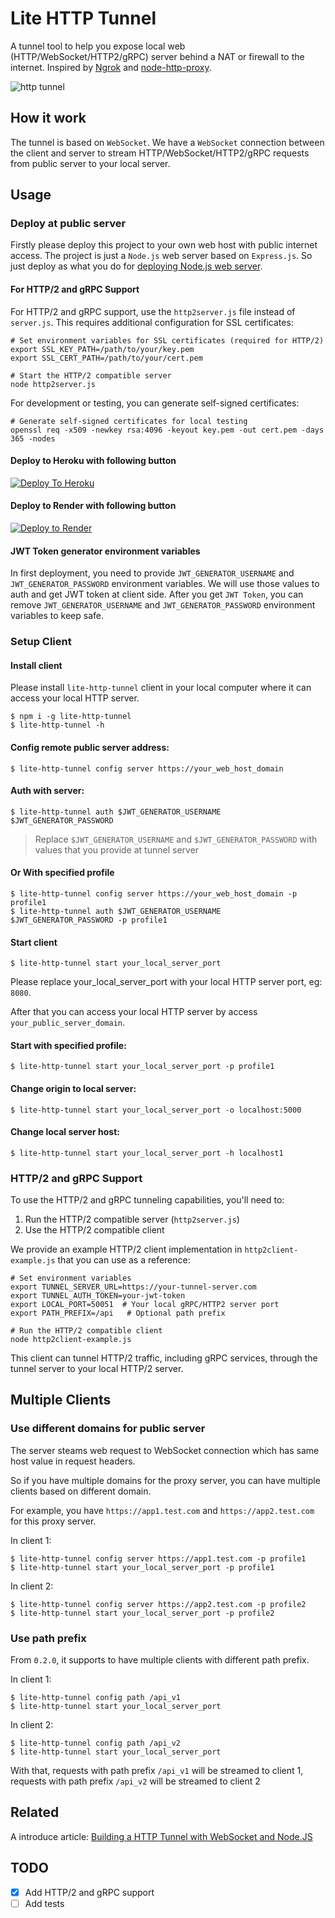 # Lite HTTP Tunnel

A tunnel tool to help you expose local web (HTTP/WebSocket/HTTP2/gRPC) server behind a NAT or firewall to the internet. Inspired by [Ngrok](https://github.com/inconshreveable/ngrok) and [node-http-proxy](https://github.com/http-party/node-http-proxy).

![http tunnel](https://user-images.githubusercontent.com/7036536/155876708-f30f4921-c8c8-463d-8917-c4f932d3b2e6.png)

## How it work

The tunnel is based on `WebSocket`. We have a `WebSocket` connection between the client and server to stream HTTP/WebSocket/HTTP2/gRPC requests from public server to your local server.

## Usage

### Deploy at public server

Firstly please deploy this project to your own web host with public internet access. The project is just a `Node.js` web server based on `Express.js`. So just deploy as what you do for [deploying Node.js web server](https://developer.mozilla.org/en-US/docs/Learn/Server-side/Express_Nodejs/deployment).

#### For HTTP/2 and gRPC Support

For HTTP/2 and gRPC support, use the `http2server.js` file instead of `server.js`. This requires additional configuration for SSL certificates:

```shell
# Set environment variables for SSL certificates (required for HTTP/2)
export SSL_KEY_PATH=/path/to/your/key.pem
export SSL_CERT_PATH=/path/to/your/cert.pem

# Start the HTTP/2 compatible server
node http2server.js
```

For development or testing, you can generate self-signed certificates:

```shell
# Generate self-signed certificates for local testing
openssl req -x509 -newkey rsa:4096 -keyout key.pem -out cert.pem -days 365 -nodes
```

#### Deploy to Heroku with following button

[![Deploy To Heroku](https://www.herokucdn.com/deploy/button.svg)](https://heroku.com/deploy)

#### Deploy to Render with following button

[![Deploy to Render](https://render.com/images/deploy-to-render-button.svg)](https://render.com/deploy)

#### JWT Token generator environment variables

In first deployment, you need to provide `JWT_GENERATOR_USERNAME` and `JWT_GENERATOR_PASSWORD` environment variables. We will use those values to auth and get JWT token at client side. After you get `JWT Token`, you can remove `JWT_GENERATOR_USERNAME` and `JWT_GENERATOR_PASSWORD` environment variables to keep safe.

### Setup Client

#### Install client

Please install `lite-http-tunnel` client in your local computer where it can access your local HTTP server.

```shell
$ npm i -g lite-http-tunnel
$ lite-http-tunnel -h
```

#### Config remote public server address:

```shell
$ lite-http-tunnel config server https://your_web_host_domain
```

#### Auth with server:

```shell
$ lite-http-tunnel auth $JWT_GENERATOR_USERNAME $JWT_GENERATOR_PASSWORD
```

 > Replace `$JWT_GENERATOR_USERNAME` and `$JWT_GENERATOR_PASSWORD` with values that you provide at tunnel server

#### Or With specified profile

```shell
$ lite-http-tunnel config server https://your_web_host_domain -p profile1
$ lite-http-tunnel auth $JWT_GENERATOR_USERNAME $JWT_GENERATOR_PASSWORD -p profile1
```

#### Start client

```shell
$ lite-http-tunnel start your_local_server_port
```

Please replace your_local_server_port with your local HTTP server port, eg: `8080`.

After that you can access your local HTTP server by access `your_public_server_domain`.

#### Start with specified profile:

```shell
$ lite-http-tunnel start your_local_server_port -p profile1
```

#### Change origin to local server:

```shell
$ lite-http-tunnel start your_local_server_port -o localhost:5000
```

#### Change local server host:

```shell
$ lite-http-tunnel start your_local_server_port -h localhost1
```

### HTTP/2 and gRPC Support

To use the HTTP/2 and gRPC tunneling capabilities, you'll need to:

1. Run the HTTP/2 compatible server (`http2server.js`)
2. Use the HTTP/2 compatible client

We provide an example HTTP/2 client implementation in `http2client-example.js` that you can use as a reference:

```shell
# Set environment variables
export TUNNEL_SERVER_URL=https://your-tunnel-server.com
export TUNNEL_AUTH_TOKEN=your-jwt-token
export LOCAL_PORT=50051  # Your local gRPC/HTTP2 server port
export PATH_PREFIX=/api   # Optional path prefix

# Run the HTTP/2 compatible client
node http2client-example.js
```

This client can tunnel HTTP/2 traffic, including gRPC services, through the tunnel server to your local HTTP/2 server.

## Multiple Clients

### Use different domains for public server

The server steams web request to WebSocket connection which has same host value in request headers.

So if you have multiple domains for the proxy server, you can have multiple clients based on different domain.

For example, you have `https://app1.test.com` and `https://app2.test.com` for this proxy server.

In client 1:

```
$ lite-http-tunnel config server https://app1.test.com -p profile1
$ lite-http-tunnel start your_local_server_port -p profile1
```

In client 2:

```
$ lite-http-tunnel config server https://app2.test.com -p profile2
$ lite-http-tunnel start your_local_server_port -p profile2
```

### Use path prefix

From `0.2.0`, it supports to have multiple clients with different path prefix.

In client 1:

```
$ lite-http-tunnel config path /api_v1
$ lite-http-tunnel start your_local_server_port
```

In client 2:

```
$ lite-http-tunnel config path /api_v2
$ lite-http-tunnel start your_local_server_port
```

With that, requests with path prefix `/api_v1` will be streamed to client 1, requests with path prefix `/api_v2` will be streamed to client 2

## Related

A introduce article: [Building a HTTP Tunnel with WebSocket and Node.JS](https://medium.com/@embbnux/building-a-http-tunnel-with-websocket-and-node-js-98068b0225d3?source=friends_link&sk=985d90ec9f512928b34ed38b7ddcb378)

## TODO

- [x] Add HTTP/2 and gRPC support
- [ ] Add tests
